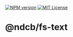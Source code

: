 [![NPM version][npm-shield]][npm-url]
[![MIT License][license-shield]][license-url]

# @ndcb/fs-text

[npm-shield]: https://img.shields.io/npm/v/@ndcb/fs-text.svg
[npm-url]: https://www.npmjs.com/package/@ndcb/fs-text

[license-shield]: https://img.shields.io/github/license/NDCB/generator.svg?style=flat
[license-url]: ./LICENSE.md
